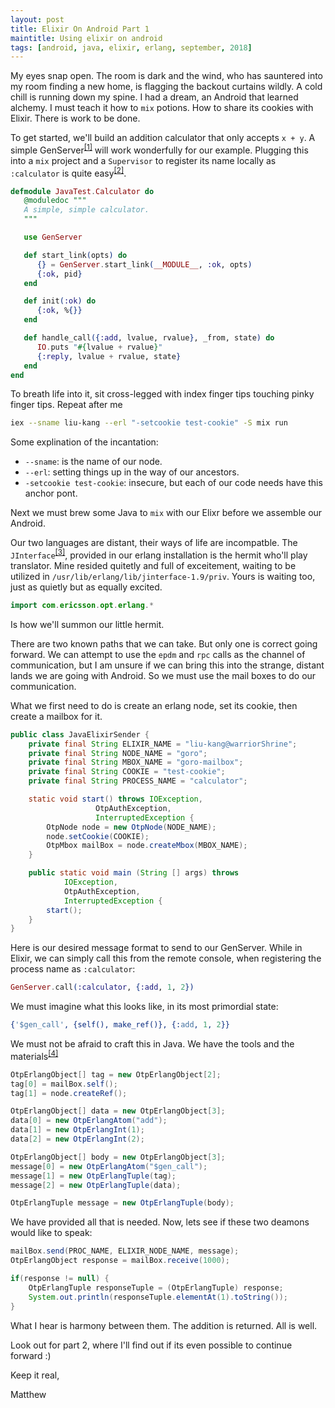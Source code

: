 ```yaml
---
layout: post
title: Elixir On Android Part 1
maintitle: Using elixir on android
tags: [android, java, elixir, erlang, september, 2018]
---
```


My eyes snap open.  The room is dark and the wind, who has sauntered into my room finding a new home, is flagging the backout curtains wildly.  A cold chill is running down my spine.  I had a dream, an Android that learned alchemy.  I must teach it how to `mix` potions.  How to share its cookies with Elixir.  There is work to be done.

To get started, we'll build an addition calculator that only accepts `x + y`.  A simple GenServer<sup>[[1]](https://hexdocs.pm/elixir/GenServer.html)</sup> will work wonderfully for our example.  Plugging this into a `mix` project and a `Supervisor` to register its name locally as `:calculator` is quite easy<sup>[[2]](https://hexdocs.pm/elixir/Supervisor.html#content)</sup>.

```elixir
defmodule JavaTest.Calculator do
   @moduledoc """
   A simple, simple calculator.
   """

   use GenServer

   def start_link(opts) do
      {} = GenServer.start_link(__MODULE__, :ok, opts)
      {:ok, pid}
   end

   def init(:ok) do
      {:ok, %{}}
   end

   def handle_call({:add, lvalue, rvalue}, _from, state) do
      IO.puts "#{lvalue + rvalue}"
      {:reply, lvalue + rvalue, state}
   end
end
```

To breath life into it, sit cross-legged with index finger tips touching pinky finger tips.  Repeat after me
```bash
iex --sname liu-kang --erl "-setcookie test-cookie" -S mix run
```
Some explination of the incantation:
*  `--sname`: is the name of our node.
*  `--erl`: setting things up in the way of our ancestors.
*  `-setcookie test-cookie`: insecure, but each of our code needs have this anchor pont.

Next we must brew some Java to `mix` with our Elixr before we assemble our Android.

Our two languages are distant, their ways of life are incompatble.  The `JInterface`<sup>[[3]](http://erlang.org/doc/apps/jinterface/jinterface_users_guide.html)</sup>, provided in our erlang installation is the hermit who'll play translator.  Mine resided quitetly and full of exceitement, waiting to be utilized in `/usr/lib/erlang/lib/jinterface-1.9/priv`.  Yours is waiting too, just as quietly but as equally excited.

```java
import com.ericsson.opt.erlang.*
```
Is how we'll summon our little hermit.


There are two known paths that we can take.  But only one is correct going forward.
We can attempt to use the `epdm` and `rpc` calls as the channel of communication, but I am unsure if we can bring this into the strange, distant lands we are going with Android.
So we must use the mail boxes to do our communication.

What we first need to do is create an erlang node, set its cookie, then create a mailbox for it.

```java
public class JavaElixirSender {
    private final String ELIXIR_NAME = "liu-kang@warriorShrine";
	private final String NODE_NAME = "goro";
	private final String MBOX_NAME = "goro-mailbox";
	private final String COOKIE = "test-cookie";
	private final String PROCESS_NAME = "calculator";

	static void start() throws IOException, 
				   OtpAuthException, 
				   InterruptedException {
		OtpNode node = new OtpNode(NODE_NAME);
		node.setCookie(COOKIE);
		OtpMbox mailBox = node.createMbox(MBOX_NAME);
	}

	public static void main (String [] args) throws 
			IOException, 
			OtpAuthException, 
			InterruptedException {
		start();
	}
}
```

Here is our desired message format to send to our GenServer.  While in Elixir, we can simply call this from the remote console, when registering the process name as `:calculator`:
```elixir
GenServer.call(:calculator, {:add, 1, 2})
```

We must imagine what this looks like, in its most primordial state:

```erlang
{'$gen_call', {self(), make_ref()}, {:add, 1, 2}}
```

We must not be afraid to craft this in Java.  We have the tools and the materials<sup>[[4]](http://erlang.org/pipermail/erlang-questions/2010-March/050245.html)</sup>
```java
OtpErlangObject[] tag = new OtpErlangObject[2];
tag[0] = mailBox.self();
tag[1] = node.createRef();

OtpErlangObject[] data = new OtpErlangObject[3];
data[0] = new OtpErlangAtom("add");
data[1] = new OtpErlangInt(1);
data[2] = new OtpErlangInt(2);

OtpErlangObject[] body = new OtpErlangObject[3];
message[0] = new OtpErlangAtom("$gen_call");
message[1] = new OtpErlangTuple(tag);
message[2] = new OtpErlangTuple(data);

OtpErlangTuple message = new OtpErlangTuple(body);
```

We have provided all that is needed.  Now, lets see if these two deamons would like to speak:
```java
mailBox.send(PROC_NAME, ELIXIR_NODE_NAME, message);
OtpErlangObject response = mailBox.receive(1000);

if(response != null) {
	OtpErlangTuple responseTuple = (OtpErlangTuple) response;
	System.out.println(responseTuple.elementAt(1).toString());
}
```

What I hear is harmony between them.  The addition is returned.  All is well.

Look out for part 2, where I'll find out if its even possible to continue forward :)


Keep it real,

Matthew

